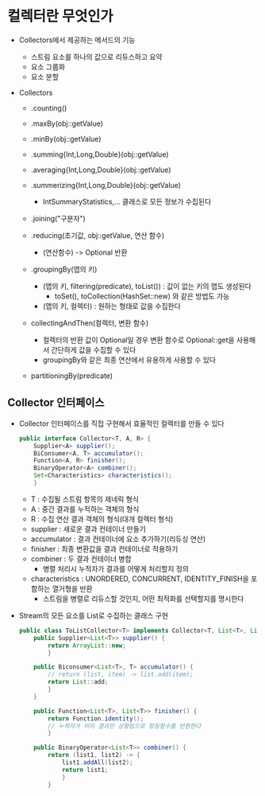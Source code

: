 # 컬렉터란 무엇인가
- Collectors에서 제공하는 메서드의 기능
    - 스트림 요소를 하나의 값으로 리듀스하고 요약
    - 요소 그룹화
    - 요소 분할

- Collectors
    - .counting()
    - .maxBy(obj::getValue)
    - .minBy(obj::getValue)
    - .summing{Int,Long,Double}(obj::getValue)
    - .averaging{Int,Long,Double}(obj::getValue)
    - .summerizing{Int,Long,Double}(obj::getValue)
        - IntSummaryStatistics,... 클래스로 모든 정보가 수집된다

    - .joining("구분자")
    - .reducing(초기값, obj::getValue, 연산 함수)
        - (연산함수) -> Optional 반환

    - .groupingBy(맵의 키)
        - (맵의 키, filtering(predicate), toList()) : 값이 없는 키의 맵도 생성된다
            - toSet(), toCollection(HashSet::new) 와 같은 방법도 가능
        - (맵의 키, 컬렉터) : 원하는 형태로 값을 수집한다

    - collectingAndThen(컬렉터, 변환 함수)
        - 컬렉터의 반환 값이 Optional일 경우 변환 함수로 Optional::get을 사용해서 간단하게 값을 수집할 수 있다
        - groupingBy와 같은 최종 연산에서 유용하게 사용할 수 있다

    - partitioningBy(predicate)
    
## Collector 인터페이스
- Collector 인터페이스를 직접 구현해서 효율적인 컬렉터를 만들 수 있다
    ```java
    public interface Collector<T, A, R> {
        Supplier<A> supplier();
        BiConsumer<A, T> accumulator();
        Function<A, R> finisher();
        BinaryOperator<A> combiner();
        Set<Characteristics> characteristics();
        }
    ```
    - T : 수집될 스트림 항목의 제네릭 형식
    - A : 중간 결과를 누적하는 객체의 형식
    - R : 수집 연산 결과 객체의 형식(대개 컬렉터 형식)
    - supplier : 새로운 결과 컨테이너 만들기
    - accumulator : 결과 컨테이너에 요소 추가하기(리듀싱 연산)
    - finisher : 최종 변환값을 결과 컨테이너로 적용하기
    - combiner : 두 결과 컨테이너 병합
        - 병렬 처리시 누적자가 결과를 어떻게 처리할지 정의
    - characteristics : UNORDERED, CONCURRENT, IDENTITY_FINISH을 포함하는 열거형을 반환
        - 스트림을 병렬로 리듀스할 것인지, 어떤 최적화를 선택할지를 명시한다


- Stream의 모든 요소를 List로 수집하는 클래스 구현
    ```java
    public class ToListCollector<T> implements Collector<T, List<T>, List<T>> {
        public Supplier<List<T>> supplier() {
            return ArrayList::new;
            }

        public Biconsumer<List<T>, T> accumulator() {
            // return (list, item) -> list.add(item);
            return List::add;
            }
        }

        public Function<List<T>, List<T>> finisher() {
            return Function.identity();
            // 누적자가 이미 결과인 상황임으로 항등함수를 반환한다
            }

        public BinaryOperator<List<T>> combiner() {
            return (list1, list2) -> {
                list1.addAll(list2);
                return list1;
                }
            }

    ```

